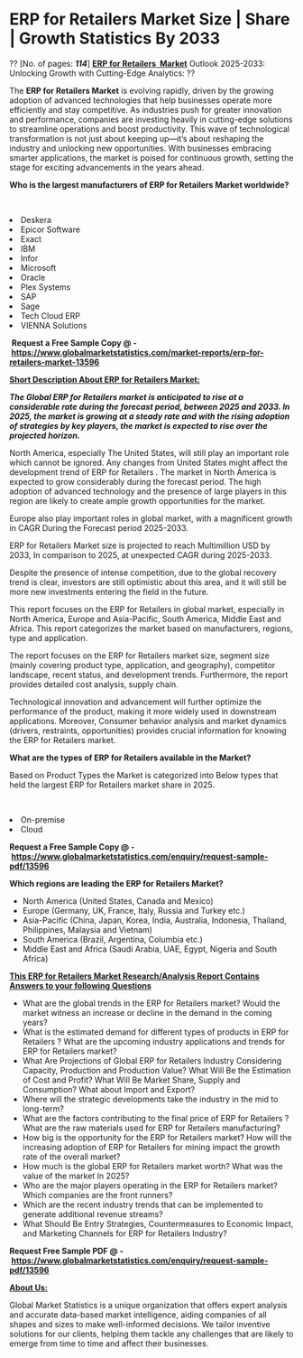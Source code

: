 <H1>ERP for Retailers Market Size | Share | Growth Statistics By 2033</H1><p>?? [No. of pages:&nbsp;<strong><em>114</em></strong>]&nbsp;<strong><a href="https://www.globalmarketstatistics.com/market-reports/erp-for-retailers-market-13596">ERP for Retailers &nbsp;Market</a></strong>&nbsp;Outlook 2025-2033: Unlocking Growth with Cutting-Edge Analytics: ??</p><p>The <strong>ERP for Retailers Market</strong> is evolving rapidly, driven by the growing adoption of advanced technologies that help businesses operate more efficiently and stay competitive. As industries push for greater innovation and performance, companies are investing heavily in cutting-edge solutions to streamline operations and boost productivity. This wave of technological transformation is not just about keeping up&mdash;it&rsquo;s about reshaping the industry and unlocking new opportunities. With businesses embracing smarter applications, the market is poised for continuous growth, setting the stage for exciting advancements in the years ahead.</p><p><strong>Who is the largest manufacturers of ERP for Retailers Market worldwide?</strong></p><p>&nbsp;<li>Deskera<li> Epicor Software<li> Exact<li> IBM<li> Infor<li> Microsoft<li> Oracle<li> Plex Systems<li> SAP<li> Sage<li> Tech Cloud ERP<li> VIENNA Solutions</p><p>&nbsp;<strong>Request a Free Sample Copy @ -&nbsp;<a href="https://www.globalmarketstatistics.com/market-reports/erp-for-retailers-market-13596">https://www.globalmarketstatistics.com/market-reports/erp-for-retailers-market-13596</a></strong></p><p><strong><u>Short Description About ERP for Retailers Market:</u></strong></p><p><strong><em>The Global ERP for Retailers market is anticipated to rise at a considerable rate during the forecast period, between 2025 and 2033. In 2025, the market is growing at a steady rate and with the rising adoption of strategies by key players, the market is expected to rise over the projected horizon.</em></strong></p><p>North America, especially The United States, will still play an important role which cannot be ignored. Any changes from United States might affect the development trend of ERP for Retailers . The market in North America is expected to grow considerably during the forecast period. The high adoption of advanced technology and the presence of large players in this region are likely to create ample growth opportunities for the market.</p><p>Europe also play important roles in global market, with a magnificent growth in CAGR During the Forecast period 2025-2033.</p><p>ERP for Retailers Market size is projected to reach Multimillion USD by 2033, In comparison to 2025, at unexpected CAGR during 2025-2033.</p><p>Despite the presence of intense competition, due to the global recovery trend is clear, investors are still optimistic about this area, and it will still be more new investments entering the field in the future.</p><p>This report focuses on the ERP for Retailers in global market, especially in North America, Europe and Asia-Pacific, South America, Middle East and Africa. This report categorizes the market based on manufacturers, regions, type and application.</p><p>The report focuses on the ERP for Retailers market size, segment size (mainly covering product type, application, and geography), competitor landscape, recent status, and development trends. Furthermore, the report provides detailed cost analysis, supply chain.</p><p>Technological innovation and advancement will further optimize the performance of the product, making it more widely used in downstream applications. Moreover, Consumer behavior analysis and market dynamics (drivers, restraints, opportunities) provides crucial information for knowing the ERP for Retailers market.</p><p><strong>What are the types of ERP for Retailers available in the Market?</strong></p><p>Based on Product Types the Market is categorized into Below types that held the largest ERP for Retailers market share in 2025.</p><p>&nbsp;<li>On-premise<li> Cloud&nbsp;</p><p><strong>Request a Free Sample Copy @ -&nbsp;<a href="https://www.globalmarketstatistics.com/enquiry/request-sample-pdf/13596">https://www.globalmarketstatistics.com/enquiry/request-sample-pdf/13596</a></strong></p><p><strong>Which regions are leading the ERP for Retailers Market?</strong></p><ul><li>North America (United States, Canada and Mexico)</li><li>Europe (Germany, UK, France, Italy, Russia and Turkey etc.)</li><li>Asia-Pacific (China, Japan, Korea, India, Australia, Indonesia, Thailand, Philippines, Malaysia and Vietnam)</li><li>South America (Brazil, Argentina, Columbia etc.)</li><li>Middle East and Africa (Saudi Arabia, UAE, Egypt, Nigeria and South Africa)</li></ul><p><strong><u>This ERP for Retailers Market Research/Analysis Report Contains Answers to your following Questions</u></strong></p><ul><li>What are the global trends in the ERP for Retailers market? Would the market witness an increase or decline in the demand in the coming years?</li><li>What is the estimated demand for different types of products in ERP for Retailers ? What are the upcoming industry applications and trends for ERP for Retailers market?</li><li>What Are Projections of Global ERP for Retailers Industry Considering Capacity, Production and Production Value? What Will Be the Estimation of Cost and Profit? What Will Be Market Share, Supply and Consumption? What about Import and Export?</li><li>Where will the strategic developments take the industry in the mid to long-term?</li><li>What are the factors contributing to the final price of ERP for Retailers ? What are the raw materials used for ERP for Retailers manufacturing?</li><li>How big is the opportunity for the ERP for Retailers market? How will the increasing adoption of ERP for Retailers for mining impact the growth rate of the overall market?</li><li>How much is the global ERP for Retailers market worth? What was the value of the market In 2025?</li><li>Who are the major players operating in the ERP for Retailers market? Which companies are the front runners?</li><li>Which are the recent industry trends that can be implemented to generate additional revenue streams?</li><li>What Should Be Entry Strategies, Countermeasures to Economic Impact, and Marketing Channels for ERP for Retailers Industry?</li></ul><p><strong>Request Free Sample PDF @ -&nbsp;<a href="https://www.globalmarketstatistics.com/enquiry/request-sample-pdf/13596">https://www.globalmarketstatistics.com/enquiry/request-sample-pdf/13596</a></strong></p><p><strong><u>About Us:</u></strong></p><p>Global Market Statistics&nbsp;is a unique organization that offers expert analysis and accurate data-based market intelligence, aiding companies of all shapes and sizes to make well-informed decisions. We tailor inventive solutions for our clients, helping them tackle any challenges that are likely to emerge from time to time and affect their businesses.</p>
